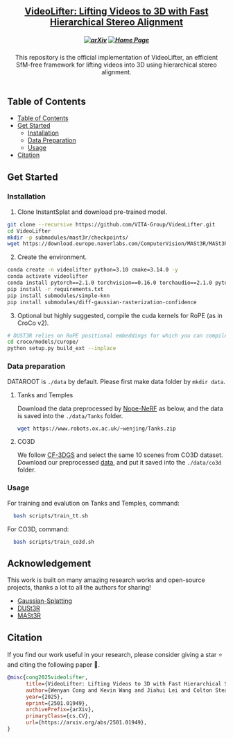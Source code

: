 <h2 align="center"> <a href="https://arxiv.org/abs/2501.01949">VideoLifter: Lifting Videos to 3D with Fast Hierarchical Stereo Alignment </a>

<h5 align="center">

[![arXiv](https://img.shields.io/badge/Arxiv-2501.01949-b31b1b.svg?logo=arXiv)](https://arxiv.org/abs/2501.01949) 
[![Home Page](https://img.shields.io/badge/Project-Website-green.svg)](https://videolifter.github.io/) 
</h5>

<div align="center">
This repository is the official implementation of VideoLifter, an efficient SfM-free framework for lifting videos into 3D using hierarchical stereo alignment.
</div>
<br>

## Table of Contents

- [Table of Contents](#table-of-contents)
- [Get Started](#get-started)
  - [Installation](#installation)
  - [Data Preparation](#data-preparation)
  - [Usage](#usage)
- [Citation](#citation)


## Get Started

### Installation
1. Clone InstantSplat and download pre-trained model.
```bash
git clone --recursive https://github.com/VITA-Group/VideoLifter.git
cd VideoLifter
mkdir -p submodules/mast3r/checkpoints/
wget https://download.europe.naverlabs.com/ComputerVision/MASt3R/MASt3R_ViTLarge_BaseDecoder_512_catmlpdpt_metric.pth -P submodules/mast3r/checkpoints/
```

2. Create the environment.
```bash
conda create -n videolifter python=3.10 cmake=3.14.0 -y
conda activate videolifter
conda install pytorch==2.1.0 torchvision==0.16.0 torchaudio==2.1.0 pytorch-cuda=11.8 -c pytorch -c nvidia
pip install -r requirements.txt
pip install submodules/simple-knn
pip install submodules/diff-gaussian-rasterization-confidence
```

3. Optional but highly suggested, compile the cuda kernels for RoPE (as in CroCo v2).
```bash
# DUST3R relies on RoPE positional embeddings for which you can compile some cuda kernels for faster runtime.
cd croco/models/curope/
python setup.py build_ext --inplace
```

### Data preparation
DATAROOT is `./data` by default. Please first make data folder by `mkdir data`.
1. Tanks and Temples

    Download the data preprocessed by [Nope-NeRF](https://github.com/ActiveVisionLab/nope-nerf/?tab=readme-ov-file#Data) as below, and the data is saved into the `./data/Tanks` folder.
    ```bash
    wget https://www.robots.ox.ac.uk/~wenjing/Tanks.zip
    ```

2. CO3D

    We follow [CF-3DGS](https://github.com/NVlabs/CF-3DGS.git) and select the same 10 scenes from CO3D dataset. Download our preprocessed [data](https://drive.google.com/file/d/1Wxo5ukiObHgrvElo25J0zDoNF6mnUWML/view?usp=sharing), and put it saved into the `./data/co3d` folder.

### Usage
For training and evalution on Tanks and Temples, command:
```bash
  bash scripts/train_tt.sh
```
For CO3D, command:
```bash
  bash scripts/train_co3d.sh
```

## Acknowledgement

This work is built on many amazing research works and open-source projects, thanks a lot to all the authors for sharing!

- [Gaussian-Splatting](https://github.com/graphdeco-inria/gaussian-splatting)
- [DUSt3R](https://github.com/naver/dust3r)
- [MASt3R](https://github.com/naver/mast3r)

## Citation
If you find our work useful in your research, please consider giving a star :star: and citing the following paper :pencil:.

```bibTeX
@misc{cong2025videolifter,
      title={VideoLifter: Lifting Videos to 3D with Fast Hierarchical Stereo Alignment}, 
      author={Wenyan Cong and Kevin Wang and Jiahui Lei and Colton Stearns and Yuanhao Cai and Dilin Wang and Rakesh Ranjan and Matt Feiszli and Leonidas Guibas and Zhangyang Wang and Weiyao Wang and Zhiwen Fan},
      year={2025},
      eprint={2501.01949},
      archivePrefix={arXiv},
      primaryClass={cs.CV},
      url={https://arxiv.org/abs/2501.01949}, 
}